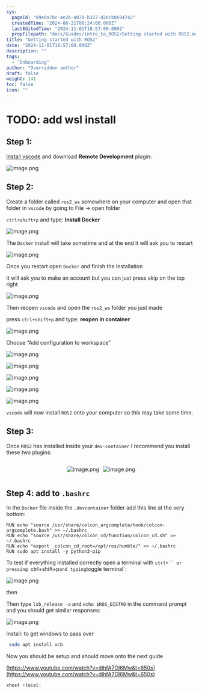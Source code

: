```yaml
---
sys:
  pageId: "89e0a78c-4e2b-4070-b327-d28cb0694742"
  createdTime: "2024-08-21T00:24:00.000Z"
  lastEditedTime: "2024-11-01T18:57:00.000Z"
  propFilepath: "docs/Guides/intro_to_ROS2/Getting started with ROS2.md"
title: "Getting started with ROS2"
date: "2024-11-01T18:57:00.000Z"
description: ""
tags:
  - "Onboarding"
author: "Overridden author"
draft: false
weight: 141
toc: false
icon: ""
---
```


# TODO: add wsl install

## Step 1:

[Install vscode](https://code.visualstudio.com/download) and download **Remote Development** plugin:

![image.png](https://prod-files-secure.s3.us-west-2.amazonaws.com/d518164a-d88e-44d1-a4ee-3adb3bd8bce0/efb52993-1881-4a40-b95e-6f020334f022/image.png?X-Amz-Algorithm=AWS4-HMAC-SHA256&X-Amz-Content-Sha256=UNSIGNED-PAYLOAD&X-Amz-Credential=ASIAZI2LB466V3KETVQV%2F20250403%2Fus-west-2%2Fs3%2Faws4_request&X-Amz-Date=20250403T110117Z&X-Amz-Expires=3600&X-Amz-Security-Token=IQoJb3JpZ2luX2VjEIP%2F%2F%2F%2F%2F%2F%2F%2F%2F%2FwEaCXVzLXdlc3QtMiJGMEQCIGS4bOV7j4zjrUYGoqq%2FpNnvDG2fxtMM1t4LS%2FYsDwAeAiAixFSAN1bf6yquq6K5UWA%2BiNbGa2G25AFOeJYjskLppCqIBAjs%2F%2F%2F%2F%2F%2F%2F%2F%2F%2F8BEAAaDDYzNzQyMzE4MzgwNSIMo6aC4P7ajPueoUhkKtwDJdlXqHrmXO%2BHBEelLS5qN2vaHbtlpBLcCJrqA%2FlPVbYuJCcv5lZ%2FlGhy3xKhCD54U09FZ2icHk5FFeucbNld0TH3SJB9Ds3tpBepi2KF5ZbIaFDD60SraY%2FjBtPKU5QcDHsYH7GAkt8FV3Op1yORJgILAs9w8MvZwg4zg3zxQM04WHtw3bnMzEvH%2F9OS8YmnpQgs6G58UXKNx3U6B5h4IFARUa4%2FaOpa7NBRInXDRsguffzJw8pYSt2Xl9GTB4wC5DQsXAkMs46gpolz8eMiMs1YuizID%2FR8EMSQU25LoP3Kc0ZaXwRQlfaUj5z%2BJeQprko8WfVYx0ZRk1Hu%2FslisOKlAT%2F7SumtMYluWD7cXTmiaHp0s%2FOuUQVgfXiHKuMnPulGhSv9LBi%2FeQCkVlUTOcA3I3YsU2GmuJ4rLINrf%2FYEqY8QhRx0QSzQQzpsS4wODVec3LVLLvaEZotWN%2BoNX6FouJ6eEEpjqbtZzRNim89yQQ1Fz%2FNF4n95KbXV2mFtiTF1Gb834QG4EQSIkQTkKPkE%2BwYmoGT9mOlcKy18S61T21bWuuqQRmHgyGav62quydS%2Bk6UGrhH6CGtKPl3HeOC0IUbU9cgCXyFt7m3yQyYRfWcOIu6ABM1KMGEw2sq5vwY6pgH6Gt70lVbRuKXf06GO%2BWd%2FnSvwR1DqYFIOI1X3oZTdL7Oe0Pw40RPBLb0HniylxtYZpPfeeKis4KYJPcatWB2tCO%2Bu8q70DVTcX0MtjFlv4SmYVKGpxvF%2BHWqxlcHkYeOUQsGhCb2swBtnsvXnf6ZR%2Bx7cr18j7lqjexlwgba%2BV95I4pl6mOI%2F90ceXSnsxrDwH5Brfn%2Bum%2FKufIl5RlDZb05x%2FZL3&X-Amz-Signature=53a8493a1f6f7c940c526b8569fb4ed0e9b05f3ff314aa921164c1fa437f7d8e&X-Amz-SignedHeaders=host&x-id=GetObject)

## Step 2:

Create a folder called `ros2_ws` somewhere on your computer and open that folder in `vscode` by going to File → open folder 

`ctrl+shift+p` and type: **Install Docker**

![image.png](https://prod-files-secure.s3.us-west-2.amazonaws.com/d518164a-d88e-44d1-a4ee-3adb3bd8bce0/2269dc0e-1cd5-47ff-bceb-c04ad9b2eab0/image.png?X-Amz-Algorithm=AWS4-HMAC-SHA256&X-Amz-Content-Sha256=UNSIGNED-PAYLOAD&X-Amz-Credential=ASIAZI2LB466V3KETVQV%2F20250403%2Fus-west-2%2Fs3%2Faws4_request&X-Amz-Date=20250403T110117Z&X-Amz-Expires=3600&X-Amz-Security-Token=IQoJb3JpZ2luX2VjEIP%2F%2F%2F%2F%2F%2F%2F%2F%2F%2FwEaCXVzLXdlc3QtMiJGMEQCIGS4bOV7j4zjrUYGoqq%2FpNnvDG2fxtMM1t4LS%2FYsDwAeAiAixFSAN1bf6yquq6K5UWA%2BiNbGa2G25AFOeJYjskLppCqIBAjs%2F%2F%2F%2F%2F%2F%2F%2F%2F%2F8BEAAaDDYzNzQyMzE4MzgwNSIMo6aC4P7ajPueoUhkKtwDJdlXqHrmXO%2BHBEelLS5qN2vaHbtlpBLcCJrqA%2FlPVbYuJCcv5lZ%2FlGhy3xKhCD54U09FZ2icHk5FFeucbNld0TH3SJB9Ds3tpBepi2KF5ZbIaFDD60SraY%2FjBtPKU5QcDHsYH7GAkt8FV3Op1yORJgILAs9w8MvZwg4zg3zxQM04WHtw3bnMzEvH%2F9OS8YmnpQgs6G58UXKNx3U6B5h4IFARUa4%2FaOpa7NBRInXDRsguffzJw8pYSt2Xl9GTB4wC5DQsXAkMs46gpolz8eMiMs1YuizID%2FR8EMSQU25LoP3Kc0ZaXwRQlfaUj5z%2BJeQprko8WfVYx0ZRk1Hu%2FslisOKlAT%2F7SumtMYluWD7cXTmiaHp0s%2FOuUQVgfXiHKuMnPulGhSv9LBi%2FeQCkVlUTOcA3I3YsU2GmuJ4rLINrf%2FYEqY8QhRx0QSzQQzpsS4wODVec3LVLLvaEZotWN%2BoNX6FouJ6eEEpjqbtZzRNim89yQQ1Fz%2FNF4n95KbXV2mFtiTF1Gb834QG4EQSIkQTkKPkE%2BwYmoGT9mOlcKy18S61T21bWuuqQRmHgyGav62quydS%2Bk6UGrhH6CGtKPl3HeOC0IUbU9cgCXyFt7m3yQyYRfWcOIu6ABM1KMGEw2sq5vwY6pgH6Gt70lVbRuKXf06GO%2BWd%2FnSvwR1DqYFIOI1X3oZTdL7Oe0Pw40RPBLb0HniylxtYZpPfeeKis4KYJPcatWB2tCO%2Bu8q70DVTcX0MtjFlv4SmYVKGpxvF%2BHWqxlcHkYeOUQsGhCb2swBtnsvXnf6ZR%2Bx7cr18j7lqjexlwgba%2BV95I4pl6mOI%2F90ceXSnsxrDwH5Brfn%2Bum%2FKufIl5RlDZb05x%2FZL3&X-Amz-Signature=7a6b2695671cb5cf19141b2d34d9443cd3975b6267f869805c269130d3a265f3&X-Amz-SignedHeaders=host&x-id=GetObject)

The `Docker` install will take sometime and at the end it will ask you to restart

![image.png](https://prod-files-secure.s3.us-west-2.amazonaws.com/d518164a-d88e-44d1-a4ee-3adb3bd8bce0/ed233f78-be33-4b1f-b89c-9c346c0e961e/image.png?X-Amz-Algorithm=AWS4-HMAC-SHA256&X-Amz-Content-Sha256=UNSIGNED-PAYLOAD&X-Amz-Credential=ASIAZI2LB466V3KETVQV%2F20250403%2Fus-west-2%2Fs3%2Faws4_request&X-Amz-Date=20250403T110117Z&X-Amz-Expires=3600&X-Amz-Security-Token=IQoJb3JpZ2luX2VjEIP%2F%2F%2F%2F%2F%2F%2F%2F%2F%2FwEaCXVzLXdlc3QtMiJGMEQCIGS4bOV7j4zjrUYGoqq%2FpNnvDG2fxtMM1t4LS%2FYsDwAeAiAixFSAN1bf6yquq6K5UWA%2BiNbGa2G25AFOeJYjskLppCqIBAjs%2F%2F%2F%2F%2F%2F%2F%2F%2F%2F8BEAAaDDYzNzQyMzE4MzgwNSIMo6aC4P7ajPueoUhkKtwDJdlXqHrmXO%2BHBEelLS5qN2vaHbtlpBLcCJrqA%2FlPVbYuJCcv5lZ%2FlGhy3xKhCD54U09FZ2icHk5FFeucbNld0TH3SJB9Ds3tpBepi2KF5ZbIaFDD60SraY%2FjBtPKU5QcDHsYH7GAkt8FV3Op1yORJgILAs9w8MvZwg4zg3zxQM04WHtw3bnMzEvH%2F9OS8YmnpQgs6G58UXKNx3U6B5h4IFARUa4%2FaOpa7NBRInXDRsguffzJw8pYSt2Xl9GTB4wC5DQsXAkMs46gpolz8eMiMs1YuizID%2FR8EMSQU25LoP3Kc0ZaXwRQlfaUj5z%2BJeQprko8WfVYx0ZRk1Hu%2FslisOKlAT%2F7SumtMYluWD7cXTmiaHp0s%2FOuUQVgfXiHKuMnPulGhSv9LBi%2FeQCkVlUTOcA3I3YsU2GmuJ4rLINrf%2FYEqY8QhRx0QSzQQzpsS4wODVec3LVLLvaEZotWN%2BoNX6FouJ6eEEpjqbtZzRNim89yQQ1Fz%2FNF4n95KbXV2mFtiTF1Gb834QG4EQSIkQTkKPkE%2BwYmoGT9mOlcKy18S61T21bWuuqQRmHgyGav62quydS%2Bk6UGrhH6CGtKPl3HeOC0IUbU9cgCXyFt7m3yQyYRfWcOIu6ABM1KMGEw2sq5vwY6pgH6Gt70lVbRuKXf06GO%2BWd%2FnSvwR1DqYFIOI1X3oZTdL7Oe0Pw40RPBLb0HniylxtYZpPfeeKis4KYJPcatWB2tCO%2Bu8q70DVTcX0MtjFlv4SmYVKGpxvF%2BHWqxlcHkYeOUQsGhCb2swBtnsvXnf6ZR%2Bx7cr18j7lqjexlwgba%2BV95I4pl6mOI%2F90ceXSnsxrDwH5Brfn%2Bum%2FKufIl5RlDZb05x%2FZL3&X-Amz-Signature=d33e46866f803940813ed924b18ceea6ac223b1918aa99bd4f4f1fadaa340a29&X-Amz-SignedHeaders=host&x-id=GetObject)

Once you restart open `Docker` and finish the installation

It will ask you to make an account but you can just press skip on the top right

![image.png](https://prod-files-secure.s3.us-west-2.amazonaws.com/d518164a-d88e-44d1-a4ee-3adb3bd8bce0/21010ad9-1659-4fd9-9f59-9932a09b2a3d/image.png?X-Amz-Algorithm=AWS4-HMAC-SHA256&X-Amz-Content-Sha256=UNSIGNED-PAYLOAD&X-Amz-Credential=ASIAZI2LB466V3KETVQV%2F20250403%2Fus-west-2%2Fs3%2Faws4_request&X-Amz-Date=20250403T110117Z&X-Amz-Expires=3600&X-Amz-Security-Token=IQoJb3JpZ2luX2VjEIP%2F%2F%2F%2F%2F%2F%2F%2F%2F%2FwEaCXVzLXdlc3QtMiJGMEQCIGS4bOV7j4zjrUYGoqq%2FpNnvDG2fxtMM1t4LS%2FYsDwAeAiAixFSAN1bf6yquq6K5UWA%2BiNbGa2G25AFOeJYjskLppCqIBAjs%2F%2F%2F%2F%2F%2F%2F%2F%2F%2F8BEAAaDDYzNzQyMzE4MzgwNSIMo6aC4P7ajPueoUhkKtwDJdlXqHrmXO%2BHBEelLS5qN2vaHbtlpBLcCJrqA%2FlPVbYuJCcv5lZ%2FlGhy3xKhCD54U09FZ2icHk5FFeucbNld0TH3SJB9Ds3tpBepi2KF5ZbIaFDD60SraY%2FjBtPKU5QcDHsYH7GAkt8FV3Op1yORJgILAs9w8MvZwg4zg3zxQM04WHtw3bnMzEvH%2F9OS8YmnpQgs6G58UXKNx3U6B5h4IFARUa4%2FaOpa7NBRInXDRsguffzJw8pYSt2Xl9GTB4wC5DQsXAkMs46gpolz8eMiMs1YuizID%2FR8EMSQU25LoP3Kc0ZaXwRQlfaUj5z%2BJeQprko8WfVYx0ZRk1Hu%2FslisOKlAT%2F7SumtMYluWD7cXTmiaHp0s%2FOuUQVgfXiHKuMnPulGhSv9LBi%2FeQCkVlUTOcA3I3YsU2GmuJ4rLINrf%2FYEqY8QhRx0QSzQQzpsS4wODVec3LVLLvaEZotWN%2BoNX6FouJ6eEEpjqbtZzRNim89yQQ1Fz%2FNF4n95KbXV2mFtiTF1Gb834QG4EQSIkQTkKPkE%2BwYmoGT9mOlcKy18S61T21bWuuqQRmHgyGav62quydS%2Bk6UGrhH6CGtKPl3HeOC0IUbU9cgCXyFt7m3yQyYRfWcOIu6ABM1KMGEw2sq5vwY6pgH6Gt70lVbRuKXf06GO%2BWd%2FnSvwR1DqYFIOI1X3oZTdL7Oe0Pw40RPBLb0HniylxtYZpPfeeKis4KYJPcatWB2tCO%2Bu8q70DVTcX0MtjFlv4SmYVKGpxvF%2BHWqxlcHkYeOUQsGhCb2swBtnsvXnf6ZR%2Bx7cr18j7lqjexlwgba%2BV95I4pl6mOI%2F90ceXSnsxrDwH5Brfn%2Bum%2FKufIl5RlDZb05x%2FZL3&X-Amz-Signature=6a06babca20d712075d88f94ac98d2965d0ac7deb6754981e59b24984ced30dd&X-Amz-SignedHeaders=host&x-id=GetObject)

Then reopen `vscode` and open the `ros2_ws` folder you just made

press `ctrl+shift+p` and type: **reopen in container**

![image.png](https://prod-files-secure.s3.us-west-2.amazonaws.com/d518164a-d88e-44d1-a4ee-3adb3bd8bce0/4e93b8c2-41ad-488c-8095-c74205196118/image.png?X-Amz-Algorithm=AWS4-HMAC-SHA256&X-Amz-Content-Sha256=UNSIGNED-PAYLOAD&X-Amz-Credential=ASIAZI2LB466V3KETVQV%2F20250403%2Fus-west-2%2Fs3%2Faws4_request&X-Amz-Date=20250403T110117Z&X-Amz-Expires=3600&X-Amz-Security-Token=IQoJb3JpZ2luX2VjEIP%2F%2F%2F%2F%2F%2F%2F%2F%2F%2FwEaCXVzLXdlc3QtMiJGMEQCIGS4bOV7j4zjrUYGoqq%2FpNnvDG2fxtMM1t4LS%2FYsDwAeAiAixFSAN1bf6yquq6K5UWA%2BiNbGa2G25AFOeJYjskLppCqIBAjs%2F%2F%2F%2F%2F%2F%2F%2F%2F%2F8BEAAaDDYzNzQyMzE4MzgwNSIMo6aC4P7ajPueoUhkKtwDJdlXqHrmXO%2BHBEelLS5qN2vaHbtlpBLcCJrqA%2FlPVbYuJCcv5lZ%2FlGhy3xKhCD54U09FZ2icHk5FFeucbNld0TH3SJB9Ds3tpBepi2KF5ZbIaFDD60SraY%2FjBtPKU5QcDHsYH7GAkt8FV3Op1yORJgILAs9w8MvZwg4zg3zxQM04WHtw3bnMzEvH%2F9OS8YmnpQgs6G58UXKNx3U6B5h4IFARUa4%2FaOpa7NBRInXDRsguffzJw8pYSt2Xl9GTB4wC5DQsXAkMs46gpolz8eMiMs1YuizID%2FR8EMSQU25LoP3Kc0ZaXwRQlfaUj5z%2BJeQprko8WfVYx0ZRk1Hu%2FslisOKlAT%2F7SumtMYluWD7cXTmiaHp0s%2FOuUQVgfXiHKuMnPulGhSv9LBi%2FeQCkVlUTOcA3I3YsU2GmuJ4rLINrf%2FYEqY8QhRx0QSzQQzpsS4wODVec3LVLLvaEZotWN%2BoNX6FouJ6eEEpjqbtZzRNim89yQQ1Fz%2FNF4n95KbXV2mFtiTF1Gb834QG4EQSIkQTkKPkE%2BwYmoGT9mOlcKy18S61T21bWuuqQRmHgyGav62quydS%2Bk6UGrhH6CGtKPl3HeOC0IUbU9cgCXyFt7m3yQyYRfWcOIu6ABM1KMGEw2sq5vwY6pgH6Gt70lVbRuKXf06GO%2BWd%2FnSvwR1DqYFIOI1X3oZTdL7Oe0Pw40RPBLb0HniylxtYZpPfeeKis4KYJPcatWB2tCO%2Bu8q70DVTcX0MtjFlv4SmYVKGpxvF%2BHWqxlcHkYeOUQsGhCb2swBtnsvXnf6ZR%2Bx7cr18j7lqjexlwgba%2BV95I4pl6mOI%2F90ceXSnsxrDwH5Brfn%2Bum%2FKufIl5RlDZb05x%2FZL3&X-Amz-Signature=fb83f31bada17b03582b30b77a6a4988e5cc61528be1fae86993b5d8c680ebac&X-Amz-SignedHeaders=host&x-id=GetObject)

Choose “Add configuration to workspace”

![image.png](https://prod-files-secure.s3.us-west-2.amazonaws.com/d518164a-d88e-44d1-a4ee-3adb3bd8bce0/9560b282-5060-4989-ba37-97e7b2c22476/image.png?X-Amz-Algorithm=AWS4-HMAC-SHA256&X-Amz-Content-Sha256=UNSIGNED-PAYLOAD&X-Amz-Credential=ASIAZI2LB466V3KETVQV%2F20250403%2Fus-west-2%2Fs3%2Faws4_request&X-Amz-Date=20250403T110117Z&X-Amz-Expires=3600&X-Amz-Security-Token=IQoJb3JpZ2luX2VjEIP%2F%2F%2F%2F%2F%2F%2F%2F%2F%2FwEaCXVzLXdlc3QtMiJGMEQCIGS4bOV7j4zjrUYGoqq%2FpNnvDG2fxtMM1t4LS%2FYsDwAeAiAixFSAN1bf6yquq6K5UWA%2BiNbGa2G25AFOeJYjskLppCqIBAjs%2F%2F%2F%2F%2F%2F%2F%2F%2F%2F8BEAAaDDYzNzQyMzE4MzgwNSIMo6aC4P7ajPueoUhkKtwDJdlXqHrmXO%2BHBEelLS5qN2vaHbtlpBLcCJrqA%2FlPVbYuJCcv5lZ%2FlGhy3xKhCD54U09FZ2icHk5FFeucbNld0TH3SJB9Ds3tpBepi2KF5ZbIaFDD60SraY%2FjBtPKU5QcDHsYH7GAkt8FV3Op1yORJgILAs9w8MvZwg4zg3zxQM04WHtw3bnMzEvH%2F9OS8YmnpQgs6G58UXKNx3U6B5h4IFARUa4%2FaOpa7NBRInXDRsguffzJw8pYSt2Xl9GTB4wC5DQsXAkMs46gpolz8eMiMs1YuizID%2FR8EMSQU25LoP3Kc0ZaXwRQlfaUj5z%2BJeQprko8WfVYx0ZRk1Hu%2FslisOKlAT%2F7SumtMYluWD7cXTmiaHp0s%2FOuUQVgfXiHKuMnPulGhSv9LBi%2FeQCkVlUTOcA3I3YsU2GmuJ4rLINrf%2FYEqY8QhRx0QSzQQzpsS4wODVec3LVLLvaEZotWN%2BoNX6FouJ6eEEpjqbtZzRNim89yQQ1Fz%2FNF4n95KbXV2mFtiTF1Gb834QG4EQSIkQTkKPkE%2BwYmoGT9mOlcKy18S61T21bWuuqQRmHgyGav62quydS%2Bk6UGrhH6CGtKPl3HeOC0IUbU9cgCXyFt7m3yQyYRfWcOIu6ABM1KMGEw2sq5vwY6pgH6Gt70lVbRuKXf06GO%2BWd%2FnSvwR1DqYFIOI1X3oZTdL7Oe0Pw40RPBLb0HniylxtYZpPfeeKis4KYJPcatWB2tCO%2Bu8q70DVTcX0MtjFlv4SmYVKGpxvF%2BHWqxlcHkYeOUQsGhCb2swBtnsvXnf6ZR%2Bx7cr18j7lqjexlwgba%2BV95I4pl6mOI%2F90ceXSnsxrDwH5Brfn%2Bum%2FKufIl5RlDZb05x%2FZL3&X-Amz-Signature=2df4590d4f3487fd46cc39b79b639eadd3a38a4569a3a20e205718f9f27fb626&X-Amz-SignedHeaders=host&x-id=GetObject)

![image.png](https://prod-files-secure.s3.us-west-2.amazonaws.com/d518164a-d88e-44d1-a4ee-3adb3bd8bce0/2ee63f81-886b-48e8-a553-dc6e5eac99e4/image.png?X-Amz-Algorithm=AWS4-HMAC-SHA256&X-Amz-Content-Sha256=UNSIGNED-PAYLOAD&X-Amz-Credential=ASIAZI2LB466V3KETVQV%2F20250403%2Fus-west-2%2Fs3%2Faws4_request&X-Amz-Date=20250403T110117Z&X-Amz-Expires=3600&X-Amz-Security-Token=IQoJb3JpZ2luX2VjEIP%2F%2F%2F%2F%2F%2F%2F%2F%2F%2FwEaCXVzLXdlc3QtMiJGMEQCIGS4bOV7j4zjrUYGoqq%2FpNnvDG2fxtMM1t4LS%2FYsDwAeAiAixFSAN1bf6yquq6K5UWA%2BiNbGa2G25AFOeJYjskLppCqIBAjs%2F%2F%2F%2F%2F%2F%2F%2F%2F%2F8BEAAaDDYzNzQyMzE4MzgwNSIMo6aC4P7ajPueoUhkKtwDJdlXqHrmXO%2BHBEelLS5qN2vaHbtlpBLcCJrqA%2FlPVbYuJCcv5lZ%2FlGhy3xKhCD54U09FZ2icHk5FFeucbNld0TH3SJB9Ds3tpBepi2KF5ZbIaFDD60SraY%2FjBtPKU5QcDHsYH7GAkt8FV3Op1yORJgILAs9w8MvZwg4zg3zxQM04WHtw3bnMzEvH%2F9OS8YmnpQgs6G58UXKNx3U6B5h4IFARUa4%2FaOpa7NBRInXDRsguffzJw8pYSt2Xl9GTB4wC5DQsXAkMs46gpolz8eMiMs1YuizID%2FR8EMSQU25LoP3Kc0ZaXwRQlfaUj5z%2BJeQprko8WfVYx0ZRk1Hu%2FslisOKlAT%2F7SumtMYluWD7cXTmiaHp0s%2FOuUQVgfXiHKuMnPulGhSv9LBi%2FeQCkVlUTOcA3I3YsU2GmuJ4rLINrf%2FYEqY8QhRx0QSzQQzpsS4wODVec3LVLLvaEZotWN%2BoNX6FouJ6eEEpjqbtZzRNim89yQQ1Fz%2FNF4n95KbXV2mFtiTF1Gb834QG4EQSIkQTkKPkE%2BwYmoGT9mOlcKy18S61T21bWuuqQRmHgyGav62quydS%2Bk6UGrhH6CGtKPl3HeOC0IUbU9cgCXyFt7m3yQyYRfWcOIu6ABM1KMGEw2sq5vwY6pgH6Gt70lVbRuKXf06GO%2BWd%2FnSvwR1DqYFIOI1X3oZTdL7Oe0Pw40RPBLb0HniylxtYZpPfeeKis4KYJPcatWB2tCO%2Bu8q70DVTcX0MtjFlv4SmYVKGpxvF%2BHWqxlcHkYeOUQsGhCb2swBtnsvXnf6ZR%2Bx7cr18j7lqjexlwgba%2BV95I4pl6mOI%2F90ceXSnsxrDwH5Brfn%2Bum%2FKufIl5RlDZb05x%2FZL3&X-Amz-Signature=330d216d482d1dea5b87ae158fe4124aa5a9575a7632f87b5be1eb2b84c50816&X-Amz-SignedHeaders=host&x-id=GetObject)

![image.png](https://prod-files-secure.s3.us-west-2.amazonaws.com/d518164a-d88e-44d1-a4ee-3adb3bd8bce0/ae1580b2-b048-407e-aed9-b584224a7a04/image.png?X-Amz-Algorithm=AWS4-HMAC-SHA256&X-Amz-Content-Sha256=UNSIGNED-PAYLOAD&X-Amz-Credential=ASIAZI2LB466V3KETVQV%2F20250403%2Fus-west-2%2Fs3%2Faws4_request&X-Amz-Date=20250403T110117Z&X-Amz-Expires=3600&X-Amz-Security-Token=IQoJb3JpZ2luX2VjEIP%2F%2F%2F%2F%2F%2F%2F%2F%2F%2FwEaCXVzLXdlc3QtMiJGMEQCIGS4bOV7j4zjrUYGoqq%2FpNnvDG2fxtMM1t4LS%2FYsDwAeAiAixFSAN1bf6yquq6K5UWA%2BiNbGa2G25AFOeJYjskLppCqIBAjs%2F%2F%2F%2F%2F%2F%2F%2F%2F%2F8BEAAaDDYzNzQyMzE4MzgwNSIMo6aC4P7ajPueoUhkKtwDJdlXqHrmXO%2BHBEelLS5qN2vaHbtlpBLcCJrqA%2FlPVbYuJCcv5lZ%2FlGhy3xKhCD54U09FZ2icHk5FFeucbNld0TH3SJB9Ds3tpBepi2KF5ZbIaFDD60SraY%2FjBtPKU5QcDHsYH7GAkt8FV3Op1yORJgILAs9w8MvZwg4zg3zxQM04WHtw3bnMzEvH%2F9OS8YmnpQgs6G58UXKNx3U6B5h4IFARUa4%2FaOpa7NBRInXDRsguffzJw8pYSt2Xl9GTB4wC5DQsXAkMs46gpolz8eMiMs1YuizID%2FR8EMSQU25LoP3Kc0ZaXwRQlfaUj5z%2BJeQprko8WfVYx0ZRk1Hu%2FslisOKlAT%2F7SumtMYluWD7cXTmiaHp0s%2FOuUQVgfXiHKuMnPulGhSv9LBi%2FeQCkVlUTOcA3I3YsU2GmuJ4rLINrf%2FYEqY8QhRx0QSzQQzpsS4wODVec3LVLLvaEZotWN%2BoNX6FouJ6eEEpjqbtZzRNim89yQQ1Fz%2FNF4n95KbXV2mFtiTF1Gb834QG4EQSIkQTkKPkE%2BwYmoGT9mOlcKy18S61T21bWuuqQRmHgyGav62quydS%2Bk6UGrhH6CGtKPl3HeOC0IUbU9cgCXyFt7m3yQyYRfWcOIu6ABM1KMGEw2sq5vwY6pgH6Gt70lVbRuKXf06GO%2BWd%2FnSvwR1DqYFIOI1X3oZTdL7Oe0Pw40RPBLb0HniylxtYZpPfeeKis4KYJPcatWB2tCO%2Bu8q70DVTcX0MtjFlv4SmYVKGpxvF%2BHWqxlcHkYeOUQsGhCb2swBtnsvXnf6ZR%2Bx7cr18j7lqjexlwgba%2BV95I4pl6mOI%2F90ceXSnsxrDwH5Brfn%2Bum%2FKufIl5RlDZb05x%2FZL3&X-Amz-Signature=8fc49dcd3855a1f3d442bb1775218ed2850bdbbd8c6d1f4182905eaddb0ee8bb&X-Amz-SignedHeaders=host&x-id=GetObject)

![image.png](https://prod-files-secure.s3.us-west-2.amazonaws.com/d518164a-d88e-44d1-a4ee-3adb3bd8bce0/53255b28-f75e-430f-b9e3-c0ac8577e42b/image.png?X-Amz-Algorithm=AWS4-HMAC-SHA256&X-Amz-Content-Sha256=UNSIGNED-PAYLOAD&X-Amz-Credential=ASIAZI2LB466V3KETVQV%2F20250403%2Fus-west-2%2Fs3%2Faws4_request&X-Amz-Date=20250403T110117Z&X-Amz-Expires=3600&X-Amz-Security-Token=IQoJb3JpZ2luX2VjEIP%2F%2F%2F%2F%2F%2F%2F%2F%2F%2FwEaCXVzLXdlc3QtMiJGMEQCIGS4bOV7j4zjrUYGoqq%2FpNnvDG2fxtMM1t4LS%2FYsDwAeAiAixFSAN1bf6yquq6K5UWA%2BiNbGa2G25AFOeJYjskLppCqIBAjs%2F%2F%2F%2F%2F%2F%2F%2F%2F%2F8BEAAaDDYzNzQyMzE4MzgwNSIMo6aC4P7ajPueoUhkKtwDJdlXqHrmXO%2BHBEelLS5qN2vaHbtlpBLcCJrqA%2FlPVbYuJCcv5lZ%2FlGhy3xKhCD54U09FZ2icHk5FFeucbNld0TH3SJB9Ds3tpBepi2KF5ZbIaFDD60SraY%2FjBtPKU5QcDHsYH7GAkt8FV3Op1yORJgILAs9w8MvZwg4zg3zxQM04WHtw3bnMzEvH%2F9OS8YmnpQgs6G58UXKNx3U6B5h4IFARUa4%2FaOpa7NBRInXDRsguffzJw8pYSt2Xl9GTB4wC5DQsXAkMs46gpolz8eMiMs1YuizID%2FR8EMSQU25LoP3Kc0ZaXwRQlfaUj5z%2BJeQprko8WfVYx0ZRk1Hu%2FslisOKlAT%2F7SumtMYluWD7cXTmiaHp0s%2FOuUQVgfXiHKuMnPulGhSv9LBi%2FeQCkVlUTOcA3I3YsU2GmuJ4rLINrf%2FYEqY8QhRx0QSzQQzpsS4wODVec3LVLLvaEZotWN%2BoNX6FouJ6eEEpjqbtZzRNim89yQQ1Fz%2FNF4n95KbXV2mFtiTF1Gb834QG4EQSIkQTkKPkE%2BwYmoGT9mOlcKy18S61T21bWuuqQRmHgyGav62quydS%2Bk6UGrhH6CGtKPl3HeOC0IUbU9cgCXyFt7m3yQyYRfWcOIu6ABM1KMGEw2sq5vwY6pgH6Gt70lVbRuKXf06GO%2BWd%2FnSvwR1DqYFIOI1X3oZTdL7Oe0Pw40RPBLb0HniylxtYZpPfeeKis4KYJPcatWB2tCO%2Bu8q70DVTcX0MtjFlv4SmYVKGpxvF%2BHWqxlcHkYeOUQsGhCb2swBtnsvXnf6ZR%2Bx7cr18j7lqjexlwgba%2BV95I4pl6mOI%2F90ceXSnsxrDwH5Brfn%2Bum%2FKufIl5RlDZb05x%2FZL3&X-Amz-Signature=87c9e5df3ef4eef481f5d4ebdc152018ae3ace0f6466f08d28161dacb53a8289&X-Amz-SignedHeaders=host&x-id=GetObject)

![image.png](https://prod-files-secure.s3.us-west-2.amazonaws.com/d518164a-d88e-44d1-a4ee-3adb3bd8bce0/7c562767-5af9-4ffb-97d1-327bcdf4ee00/image.png?X-Amz-Algorithm=AWS4-HMAC-SHA256&X-Amz-Content-Sha256=UNSIGNED-PAYLOAD&X-Amz-Credential=ASIAZI2LB466V3KETVQV%2F20250403%2Fus-west-2%2Fs3%2Faws4_request&X-Amz-Date=20250403T110117Z&X-Amz-Expires=3600&X-Amz-Security-Token=IQoJb3JpZ2luX2VjEIP%2F%2F%2F%2F%2F%2F%2F%2F%2F%2FwEaCXVzLXdlc3QtMiJGMEQCIGS4bOV7j4zjrUYGoqq%2FpNnvDG2fxtMM1t4LS%2FYsDwAeAiAixFSAN1bf6yquq6K5UWA%2BiNbGa2G25AFOeJYjskLppCqIBAjs%2F%2F%2F%2F%2F%2F%2F%2F%2F%2F8BEAAaDDYzNzQyMzE4MzgwNSIMo6aC4P7ajPueoUhkKtwDJdlXqHrmXO%2BHBEelLS5qN2vaHbtlpBLcCJrqA%2FlPVbYuJCcv5lZ%2FlGhy3xKhCD54U09FZ2icHk5FFeucbNld0TH3SJB9Ds3tpBepi2KF5ZbIaFDD60SraY%2FjBtPKU5QcDHsYH7GAkt8FV3Op1yORJgILAs9w8MvZwg4zg3zxQM04WHtw3bnMzEvH%2F9OS8YmnpQgs6G58UXKNx3U6B5h4IFARUa4%2FaOpa7NBRInXDRsguffzJw8pYSt2Xl9GTB4wC5DQsXAkMs46gpolz8eMiMs1YuizID%2FR8EMSQU25LoP3Kc0ZaXwRQlfaUj5z%2BJeQprko8WfVYx0ZRk1Hu%2FslisOKlAT%2F7SumtMYluWD7cXTmiaHp0s%2FOuUQVgfXiHKuMnPulGhSv9LBi%2FeQCkVlUTOcA3I3YsU2GmuJ4rLINrf%2FYEqY8QhRx0QSzQQzpsS4wODVec3LVLLvaEZotWN%2BoNX6FouJ6eEEpjqbtZzRNim89yQQ1Fz%2FNF4n95KbXV2mFtiTF1Gb834QG4EQSIkQTkKPkE%2BwYmoGT9mOlcKy18S61T21bWuuqQRmHgyGav62quydS%2Bk6UGrhH6CGtKPl3HeOC0IUbU9cgCXyFt7m3yQyYRfWcOIu6ABM1KMGEw2sq5vwY6pgH6Gt70lVbRuKXf06GO%2BWd%2FnSvwR1DqYFIOI1X3oZTdL7Oe0Pw40RPBLb0HniylxtYZpPfeeKis4KYJPcatWB2tCO%2Bu8q70DVTcX0MtjFlv4SmYVKGpxvF%2BHWqxlcHkYeOUQsGhCb2swBtnsvXnf6ZR%2Bx7cr18j7lqjexlwgba%2BV95I4pl6mOI%2F90ceXSnsxrDwH5Brfn%2Bum%2FKufIl5RlDZb05x%2FZL3&X-Amz-Signature=94bb438240bfc0ab11c7b7d673e21124624ee91569cf37457ef5f52246ae3fc5&X-Amz-SignedHeaders=host&x-id=GetObject)

`vscode` will now install `ROS2` onto your computer so this may take some time.

## Step 3:

Once `ROS2` has installed inside your `dev-container` I recommend you install these two plugins:

<div style="display: flex;flex-direction: row; column-gap:10px; max-width: 630px;justify-content: center;">
<div>

![image.png](https://prod-files-secure.s3.us-west-2.amazonaws.com/d518164a-d88e-44d1-a4ee-3adb3bd8bce0/3fc3d550-5a54-4ba1-ba6b-faa01cdb7369/image.png?X-Amz-Algorithm=AWS4-HMAC-SHA256&X-Amz-Content-Sha256=UNSIGNED-PAYLOAD&X-Amz-Credential=ASIAZI2LB46634W2UKXP%2F20250403%2Fus-west-2%2Fs3%2Faws4_request&X-Amz-Date=20250403T110121Z&X-Amz-Expires=3600&X-Amz-Security-Token=IQoJb3JpZ2luX2VjEIP%2F%2F%2F%2F%2F%2F%2F%2F%2F%2FwEaCXVzLXdlc3QtMiJHMEUCIHzdCRplU0y72XEWm0rixovVXW4XlQA6qea2uXmwPPsOAiEAqAOWTHbt96CejG1vO3TrSIhpfyqSzfFO7aejZF3KYGkqiAQI7P%2F%2F%2F%2F%2F%2F%2F%2F%2F%2FARAAGgw2Mzc0MjMxODM4MDUiDPe80%2B%2Bf5Iom1ki6YyrcA02T%2BMTpO%2BN0fBdw6tlg6L5MIfvpwVEPjIPAdDocnn8k6Z8EMQZUHsTW2u8brx5SFaItCbXnYvJvuTfTjDKO72LV9yb377qv95V2VXKpqIPOulyQmiZJ1luwFXpGuZ%2B7giwu22foyBaEzxZzEoaIO4OvIWIA6p26Fqhefmx4TMmGL821N9LOAk%2FBmdkQHpTPvQp6rcBPIOXMuH%2BgEwjnvSlBd2oajvMvytzHuj%2FTBLK8ph%2FqIlJ87FPZPO1iH0tOtdrg8SMVfQUtvysu7CSpp6Kyc%2BJf6d8kTpvyGn9FojxbrRUryuBf8IycawJyOLOsJfyK%2FCbTbeYhWIFr%2FiploUgx%2FJtB4F5ZKgvmpkKi6bwiSOQ39rCFfnIfonnNzyL5WgGKbb%2FppWM1dFv1BuW1WQ1GFaNzrR%2FE5FgB6RJ2bl1tK2imZMccAhhSFL%2BbWluYwE4f1qUBVdf6PR3zYR9OvrvyzvTKyG%2F%2B7%2BUCv%2Fqo%2BqJb1em3qEf0quLyOyJNkTjOIP4eM5UYzIrNHY%2BkaWSQlaSzX9G%2FqepShD6A0QWk5PaE5XVVugHJlt4iVAH1%2B%2BnEEFFMzJH3mE8zXrBbTaasLgQhb79C97ywunM%2B6MCQ1mL8IfnQY0th1Em2q6liMI3Lub8GOqUBM9UyB27bTl%2FFeyRGyKnlJ3YB60D6LbR1BjnHs4F3Jd8Z23X7GjgsFey%2BxSVWJsnjPgCj6e3eRQcFCUx7sS%2BKe%2B4MkC4am8jt%2F6HujvXGD6SVtoeqrKucjy0RfXdBi2iWoBa1NUmDcw8ea%2FqkFOj4CpQt1aj6WJqudw9YvJxBGiXWzsg9SBbVtUQ3NWHvUp68U9sNNSCRsmPxRehSdoydiFsKAkB%2B&X-Amz-Signature=7ec8fcc3c56fdc1acf2c4f223613889b65c1f10fb570ff94119f5ca6907498fd&X-Amz-SignedHeaders=host&x-id=GetObject)

</div>
<div>

![image.png](https://prod-files-secure.s3.us-west-2.amazonaws.com/d518164a-d88e-44d1-a4ee-3adb3bd8bce0/d994cc66-13c2-4093-a5a3-f84cf4601a82/image.png?X-Amz-Algorithm=AWS4-HMAC-SHA256&X-Amz-Content-Sha256=UNSIGNED-PAYLOAD&X-Amz-Credential=ASIAZI2LB466QRSNUV5O%2F20250403%2Fus-west-2%2Fs3%2Faws4_request&X-Amz-Date=20250403T110122Z&X-Amz-Expires=3600&X-Amz-Security-Token=IQoJb3JpZ2luX2VjEIP%2F%2F%2F%2F%2F%2F%2F%2F%2F%2FwEaCXVzLXdlc3QtMiJGMEQCIHnr9P749vccy%2BxmG0C6zH%2F5ypFWyjUcGtqeLCnur%2FArAiB1QGmfj2mAL1H2N5oDgRhu755njlOVyOmnpJEv3xSIuiqIBAjs%2F%2F%2F%2F%2F%2F%2F%2F%2F%2F8BEAAaDDYzNzQyMzE4MzgwNSIMEBQ7xfTa9jHRAR%2FpKtwDZcZhjRznYRBJXxxaGxYd%2F2cHAyqy2X95cCAF2CK4NM%2F8NbDs2C5z8zaV0A3Y1g056iaJWUmaWZSnm5pTJTbzbvkGvnbRwMqjT%2F5DS3BtSLk7Xxl5CiVnRjdy3s2D9pg4W1JbEU4cHH3CP6wdKyoJVyHdMfwqqqtk4izGW5M5oQY1CISVDFOageyu%2BHrXaa1HqEZ7F9eOtn8OBPAoq70u39sElT1JZbCL%2FUEGP3Z4x3ysv9MJLpXubtv2LgwJTzekwEq2TXsGNJbM%2B3ZYs71KS8hy36uZyOtP64Zv6EZcQSVQ07uzsLoguaZ15Owf7V3LGwiTY60JHIZoB%2B4x7qlToxQoykdYs8%2Fh5WBIdyCZtw3ACxQtYmE2I%2B7F1xwPZs06GmoGGy3hMgxJzBlrOxae05mQIpx5yciKAHGjOuM0SPFE3zpyzNGph1Argn7dBLq6Alp2z1B4aC0rCSiLW%2Boqo0kA2ltGvvbonw9zGdWRtI2XcdkJiSDeMrqkO1%2BaJPLMmCwNmvQShSnK7oAd7mWtlNc9A6O6VPbjOZkXmdvZ6tKx5lyM9xV%2BFCkKK5aBDPapXLjqSuvBSF3bTdbGVzOcnRaeI5XZw3fiws66bQ31jMA7vRi5dnCijwp6JSAwrcu5vwY6pgENRDgq5oh4Y5LckP2%2F4plV7zne5PhX2%2FdWcBin7RPJ%2F0%2BpPf5bYM3roalY52APBrPv6aXrU2oR70AtgWWr1uo02S4ozzeePmJBou9jefh5SSjJbwCyU8FxhPaTZRE%2BGghPBrBaWvbQR2OzzlQiSU5AkQx2TeX%2FK88Thtm0TSdD11R1wyO1xvzSbHnEH22eBeH5ieVckE9LWlEIlHkneJ2j%2FFjcAJDC&X-Amz-Signature=afa36d54c5ea4b683bc27b62317fda5f305444a286f2dd1a5df48370c53b5051&X-Amz-SignedHeaders=host&x-id=GetObject)

</div>
</div>

## Step 4: add to `.bashrc`

In the `Docker` file inside the `.devcontainer` folder add this line at the very bottom: 

```docker
RUN echo "source /usr/share/colcon_argcomplete/hook/colcon-argcomplete.bash" >> ~/.bashrc
RUN echo "source /usr/share/colcon_cd/function/colcon_cd.sh" >> ~/.bashrc
RUN echo "export _colcon_cd_root=/opt/ros/humble/" >> ~/.bashrc
RUN sudo apt install -y python3-pip 
```

To test if everything installed correctly open a terminal with `ctrl+`` or pressing `ctrl+shift+p` and typing `toggle terminal`:

![image.png](https://prod-files-secure.s3.us-west-2.amazonaws.com/d518164a-d88e-44d1-a4ee-3adb3bd8bce0/6a4943d8-b04e-4c02-9a58-775f3384d1a5/image.png?X-Amz-Algorithm=AWS4-HMAC-SHA256&X-Amz-Content-Sha256=UNSIGNED-PAYLOAD&X-Amz-Credential=ASIAZI2LB466V3KETVQV%2F20250403%2Fus-west-2%2Fs3%2Faws4_request&X-Amz-Date=20250403T110117Z&X-Amz-Expires=3600&X-Amz-Security-Token=IQoJb3JpZ2luX2VjEIP%2F%2F%2F%2F%2F%2F%2F%2F%2F%2FwEaCXVzLXdlc3QtMiJGMEQCIGS4bOV7j4zjrUYGoqq%2FpNnvDG2fxtMM1t4LS%2FYsDwAeAiAixFSAN1bf6yquq6K5UWA%2BiNbGa2G25AFOeJYjskLppCqIBAjs%2F%2F%2F%2F%2F%2F%2F%2F%2F%2F8BEAAaDDYzNzQyMzE4MzgwNSIMo6aC4P7ajPueoUhkKtwDJdlXqHrmXO%2BHBEelLS5qN2vaHbtlpBLcCJrqA%2FlPVbYuJCcv5lZ%2FlGhy3xKhCD54U09FZ2icHk5FFeucbNld0TH3SJB9Ds3tpBepi2KF5ZbIaFDD60SraY%2FjBtPKU5QcDHsYH7GAkt8FV3Op1yORJgILAs9w8MvZwg4zg3zxQM04WHtw3bnMzEvH%2F9OS8YmnpQgs6G58UXKNx3U6B5h4IFARUa4%2FaOpa7NBRInXDRsguffzJw8pYSt2Xl9GTB4wC5DQsXAkMs46gpolz8eMiMs1YuizID%2FR8EMSQU25LoP3Kc0ZaXwRQlfaUj5z%2BJeQprko8WfVYx0ZRk1Hu%2FslisOKlAT%2F7SumtMYluWD7cXTmiaHp0s%2FOuUQVgfXiHKuMnPulGhSv9LBi%2FeQCkVlUTOcA3I3YsU2GmuJ4rLINrf%2FYEqY8QhRx0QSzQQzpsS4wODVec3LVLLvaEZotWN%2BoNX6FouJ6eEEpjqbtZzRNim89yQQ1Fz%2FNF4n95KbXV2mFtiTF1Gb834QG4EQSIkQTkKPkE%2BwYmoGT9mOlcKy18S61T21bWuuqQRmHgyGav62quydS%2Bk6UGrhH6CGtKPl3HeOC0IUbU9cgCXyFt7m3yQyYRfWcOIu6ABM1KMGEw2sq5vwY6pgH6Gt70lVbRuKXf06GO%2BWd%2FnSvwR1DqYFIOI1X3oZTdL7Oe0Pw40RPBLb0HniylxtYZpPfeeKis4KYJPcatWB2tCO%2Bu8q70DVTcX0MtjFlv4SmYVKGpxvF%2BHWqxlcHkYeOUQsGhCb2swBtnsvXnf6ZR%2Bx7cr18j7lqjexlwgba%2BV95I4pl6mOI%2F90ceXSnsxrDwH5Brfn%2Bum%2FKufIl5RlDZb05x%2FZL3&X-Amz-Signature=b5ebb93ec3b2fae412eeeefa6c58df2a2dd1cb009d1d1ac2e9b4a09c5ed30166&X-Amz-SignedHeaders=host&x-id=GetObject)

then 

Then type `lsb_release -a` and `echo $ROS_DISTRO` in the command prompt and you should get similar responses:

![image.png](https://prod-files-secure.s3.us-west-2.amazonaws.com/d518164a-d88e-44d1-a4ee-3adb3bd8bce0/3e635dec-a805-4e85-8b9e-d000e5b71a4e/image.png?X-Amz-Algorithm=AWS4-HMAC-SHA256&X-Amz-Content-Sha256=UNSIGNED-PAYLOAD&X-Amz-Credential=ASIAZI2LB466V3KETVQV%2F20250403%2Fus-west-2%2Fs3%2Faws4_request&X-Amz-Date=20250403T110117Z&X-Amz-Expires=3600&X-Amz-Security-Token=IQoJb3JpZ2luX2VjEIP%2F%2F%2F%2F%2F%2F%2F%2F%2F%2FwEaCXVzLXdlc3QtMiJGMEQCIGS4bOV7j4zjrUYGoqq%2FpNnvDG2fxtMM1t4LS%2FYsDwAeAiAixFSAN1bf6yquq6K5UWA%2BiNbGa2G25AFOeJYjskLppCqIBAjs%2F%2F%2F%2F%2F%2F%2F%2F%2F%2F8BEAAaDDYzNzQyMzE4MzgwNSIMo6aC4P7ajPueoUhkKtwDJdlXqHrmXO%2BHBEelLS5qN2vaHbtlpBLcCJrqA%2FlPVbYuJCcv5lZ%2FlGhy3xKhCD54U09FZ2icHk5FFeucbNld0TH3SJB9Ds3tpBepi2KF5ZbIaFDD60SraY%2FjBtPKU5QcDHsYH7GAkt8FV3Op1yORJgILAs9w8MvZwg4zg3zxQM04WHtw3bnMzEvH%2F9OS8YmnpQgs6G58UXKNx3U6B5h4IFARUa4%2FaOpa7NBRInXDRsguffzJw8pYSt2Xl9GTB4wC5DQsXAkMs46gpolz8eMiMs1YuizID%2FR8EMSQU25LoP3Kc0ZaXwRQlfaUj5z%2BJeQprko8WfVYx0ZRk1Hu%2FslisOKlAT%2F7SumtMYluWD7cXTmiaHp0s%2FOuUQVgfXiHKuMnPulGhSv9LBi%2FeQCkVlUTOcA3I3YsU2GmuJ4rLINrf%2FYEqY8QhRx0QSzQQzpsS4wODVec3LVLLvaEZotWN%2BoNX6FouJ6eEEpjqbtZzRNim89yQQ1Fz%2FNF4n95KbXV2mFtiTF1Gb834QG4EQSIkQTkKPkE%2BwYmoGT9mOlcKy18S61T21bWuuqQRmHgyGav62quydS%2Bk6UGrhH6CGtKPl3HeOC0IUbU9cgCXyFt7m3yQyYRfWcOIu6ABM1KMGEw2sq5vwY6pgH6Gt70lVbRuKXf06GO%2BWd%2FnSvwR1DqYFIOI1X3oZTdL7Oe0Pw40RPBLb0HniylxtYZpPfeeKis4KYJPcatWB2tCO%2Bu8q70DVTcX0MtjFlv4SmYVKGpxvF%2BHWqxlcHkYeOUQsGhCb2swBtnsvXnf6ZR%2Bx7cr18j7lqjexlwgba%2BV95I4pl6mOI%2F90ceXSnsxrDwH5Brfn%2Bum%2FKufIl5RlDZb05x%2FZL3&X-Amz-Signature=2d092a1f6aa696ce1942b9172306b1b03d64010db74b1f04c3687153df0bed91&X-Amz-SignedHeaders=host&x-id=GetObject)

Install:  to get windows to pass over

```bash
 sudo apt install xcb
```

Now you should be setup and should move onto the next guide 

[https://www.youtube.com/watch?v=dihfA7Ol6Mw&t=650s](https://www.youtube.com/watch?v=dihfA7Ol6Mw&t=650s)

```python
xhost +local:
```
